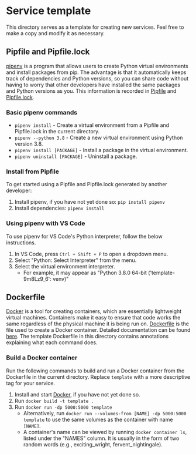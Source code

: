 # Service template
This directory serves as a template for creating new services. Feel free
to make a copy and modify it as necessary.


## Pipfile and Pipfile.lock
[pipenv][1] is a program that allows users to create Python virtual
environments and install packages from pip. The advantage is that it
automatically keeps track of dependencies and Python versions, so you
can share code without having to worry that other developers have
installed the same packages and Python versions as you.
This information is recorded in [Pipfile](Pipfile) and
[Pipfile.lock](Pipfile.lock).

### Basic pipenv commands
- `pipenv install` - Create a virtual environment from a Pipfile and
Pipfile.lock in the current directory.
- `pipenv --python 3.8` - Create a new virtual environment using Python
version 3.8.
- `pipenv install [PACKAGE]` - Install a package in the virtual
environment.
- `pipenv uninstall [PACKAGE]` - Uninstall a package.

### Install from Pipfile
To get started using a Pipfile and Pipfile.lock generated by another
developer:

1. Install pipenv, if you have not yet done so: `pip install pipenv`
2. Install dependencies: `pipenv install`

### Using pipenv with VS Code
To use pipenv for VS Code's Python interpreter, follow the below
instructions.

1. In VS Code, press `Ctrl + Shift + P` to open a dropdown menu.
2. Select "Python: Select Interpreter" from the menu.
3. Select the virtual environment interpreter.
    - For example, it may appear as
    "Python 3.8.0 64-bit ('template-9m8Lz9_6': venv)"

## Dockerfile
[Docker][2] is a tool for creating containers, which are essentially
lightweight virtual machines. Containers make it easy to ensure that
code works the same regardless of the physical machine it is being run
on. [Dockerfile](Dockerfile) is the file used to create a Docker
container. Detailed documentation can be found [here][3]. The template
Dockerfile in this directory contains annotations explaining what each
command does.

### Build a Docker container
Run the following commands to build and run a Docker container from the
Dockerfile in the current directory. Replace `template` with a more
descriptive tag for your service.

1. Install and start [Docker][2], if you have not yet done so.
2. Run `docker build -t template .`
3. Run `docker run -dp 5000:5000 template`
    - Alternatively, run `docker run --volumes-from [NAME] -dp 5000:5000
    template` to use the same volumes as the container with name
    `[NAME]`.
    - A container's name can be viewed by running `docker container ls`,
    listed under the "NAMES" column. It is usually in the form of two
    random words (e.g., exciting_wright, fervent_nightingale).


[1]: https://pypi.org/project/pipenv/
[2]: https://www.docker.com/
[3]: https://docs.docker.com/engine/reference/builder/
